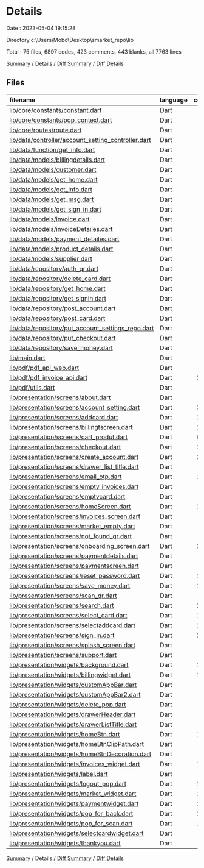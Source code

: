 # Details

Date : 2023-05-04 19:15:28

Directory c:\\Users\\Mobo\\Desktop\\smarket_repo\\lib

Total : 75 files,  6897 codes, 423 comments, 443 blanks, all 7763 lines

[Summary](results.md) / Details / [Diff Summary](diff.md) / [Diff Details](diff-details.md)

## Files
| filename | language | code | comment | blank | total |
| :--- | :--- | ---: | ---: | ---: | ---: |
| [lib/core/constants/constant.dart](/lib/core/constants/constant.dart) | Dart | 14 | 1 | 4 | 19 |
| [lib/core/constants/pop_context.dart](/lib/core/constants/pop_context.dart) | Dart | 10 | 0 | 4 | 14 |
| [lib/core/routes/route.dart](/lib/core/routes/route.dart) | Dart | 25 | 0 | 2 | 27 |
| [lib/data/controller/account_setting_controller.dart](/lib/data/controller/account_setting_controller.dart) | Dart | 9 | 0 | 3 | 12 |
| [lib/data/function/get_info.dart](/lib/data/function/get_info.dart) | Dart | 21 | 0 | 5 | 26 |
| [lib/data/models/billingdetails.dart](/lib/data/models/billingdetails.dart) | Dart | 16 | 0 | 0 | 16 |
| [lib/data/models/customer.dart](/lib/data/models/customer.dart) | Dart | 8 | 0 | 2 | 10 |
| [lib/data/models/get_home.dart](/lib/data/models/get_home.dart) | Dart | 10 | 0 | 2 | 12 |
| [lib/data/models/get_info.dart](/lib/data/models/get_info.dart) | Dart | 8 | 0 | 2 | 10 |
| [lib/data/models/get_msg.dart](/lib/data/models/get_msg.dart) | Dart | 6 | 0 | 2 | 8 |
| [lib/data/models/get_sign_in.dart](/lib/data/models/get_sign_in.dart) | Dart | 10 | 0 | 2 | 12 |
| [lib/data/models/invoice.dart](/lib/data/models/invoice.dart) | Dart | 38 | 0 | 7 | 45 |
| [lib/data/models/invoiceDetailes.dart](/lib/data/models/invoiceDetailes.dart) | Dart | 87 | 1 | 2 | 90 |
| [lib/data/models/payment_detailes.dart](/lib/data/models/payment_detailes.dart) | Dart | 17 | 0 | 1 | 18 |
| [lib/data/models/product_details.dart](/lib/data/models/product_details.dart) | Dart | 26 | 0 | 1 | 27 |
| [lib/data/models/supplier.dart](/lib/data/models/supplier.dart) | Dart | 8 | 0 | 2 | 10 |
| [lib/data/repository/auth_qr.dart](/lib/data/repository/auth_qr.dart) | Dart | 8 | 0 | 2 | 10 |
| [lib/data/repository/delete_card.dart](/lib/data/repository/delete_card.dart) | Dart | 5 | 0 | 2 | 7 |
| [lib/data/repository/get_home.dart](/lib/data/repository/get_home.dart) | Dart | 8 | 0 | 4 | 12 |
| [lib/data/repository/get_signin.dart](/lib/data/repository/get_signin.dart) | Dart | 8 | 0 | 4 | 12 |
| [lib/data/repository/post_account.dart](/lib/data/repository/post_account.dart) | Dart | 9 | 19 | 7 | 35 |
| [lib/data/repository/post_card.dart](/lib/data/repository/post_card.dart) | Dart | 6 | 0 | 3 | 9 |
| [lib/data/repository/put_account_settings_repo.dart](/lib/data/repository/put_account_settings_repo.dart) | Dart | 11 | 0 | 3 | 14 |
| [lib/data/repository/put_checkout.dart](/lib/data/repository/put_checkout.dart) | Dart | 6 | 0 | 2 | 8 |
| [lib/data/repository/save_money.dart](/lib/data/repository/save_money.dart) | Dart | 11 | 0 | 4 | 15 |
| [lib/main.dart](/lib/main.dart) | Dart | 16 | 0 | 5 | 21 |
| [lib/pdf/pdf_api_web.dart](/lib/pdf/pdf_api_web.dart) | Dart | 44 | 16 | 15 | 75 |
| [lib/pdf/pdf_invoice_api.dart](/lib/pdf/pdf_invoice_api.dart) | Dart | 223 | 1 | 21 | 245 |
| [lib/pdf/utils.dart](/lib/pdf/utils.dart) | Dart | 5 | 0 | 1 | 6 |
| [lib/presentation/screens/about.dart](/lib/presentation/screens/about.dart) | Dart | 57 | 0 | 3 | 60 |
| [lib/presentation/screens/account_setting.dart](/lib/presentation/screens/account_setting.dart) | Dart | 382 | 224 | 33 | 639 |
| [lib/presentation/screens/addcard.dart](/lib/presentation/screens/addcard.dart) | Dart | 291 | 4 | 10 | 305 |
| [lib/presentation/screens/billingtscreen.dart](/lib/presentation/screens/billingtscreen.dart) | Dart | 118 | 0 | 12 | 130 |
| [lib/presentation/screens/cart_produt.dart](/lib/presentation/screens/cart_produt.dart) | Dart | 617 | 40 | 13 | 670 |
| [lib/presentation/screens/checkout.dart](/lib/presentation/screens/checkout.dart) | Dart | 237 | 0 | 4 | 241 |
| [lib/presentation/screens/create_account.dart](/lib/presentation/screens/create_account.dart) | Dart | 258 | 4 | 14 | 276 |
| [lib/presentation/screens/drawer_list_title.dart](/lib/presentation/screens/drawer_list_title.dart) | Dart | 33 | 0 | 3 | 36 |
| [lib/presentation/screens/email_otp.dart](/lib/presentation/screens/email_otp.dart) | Dart | 139 | 2 | 10 | 151 |
| [lib/presentation/screens/empty_invoices.dart](/lib/presentation/screens/empty_invoices.dart) | Dart | 68 | 1 | 4 | 73 |
| [lib/presentation/screens/emptycard.dart](/lib/presentation/screens/emptycard.dart) | Dart | 33 | 0 | 3 | 36 |
| [lib/presentation/screens/homeScreen.dart](/lib/presentation/screens/homeScreen.dart) | Dart | 218 | 22 | 9 | 249 |
| [lib/presentation/screens/invoices_screen.dart](/lib/presentation/screens/invoices_screen.dart) | Dart | 45 | 0 | 5 | 50 |
| [lib/presentation/screens/market_empty.dart](/lib/presentation/screens/market_empty.dart) | Dart | 15 | 0 | 4 | 19 |
| [lib/presentation/screens/not_found_qr.dart](/lib/presentation/screens/not_found_qr.dart) | Dart | 71 | 0 | 5 | 76 |
| [lib/presentation/screens/onboarding_screen.dart](/lib/presentation/screens/onboarding_screen.dart) | Dart | 252 | 23 | 12 | 287 |
| [lib/presentation/screens/paymentdetails.dart](/lib/presentation/screens/paymentdetails.dart) | Dart | 16 | 0 | 0 | 16 |
| [lib/presentation/screens/paymentscreen.dart](/lib/presentation/screens/paymentscreen.dart) | Dart | 89 | 0 | 4 | 93 |
| [lib/presentation/screens/reset_password.dart](/lib/presentation/screens/reset_password.dart) | Dart | 139 | 0 | 9 | 148 |
| [lib/presentation/screens/save_money.dart](/lib/presentation/screens/save_money.dart) | Dart | 128 | 2 | 8 | 138 |
| [lib/presentation/screens/scan_qr.dart](/lib/presentation/screens/scan_qr.dart) | Dart | 96 | 15 | 15 | 126 |
| [lib/presentation/screens/search.dart](/lib/presentation/screens/search.dart) | Dart | 272 | 0 | 4 | 276 |
| [lib/presentation/screens/select_card.dart](/lib/presentation/screens/select_card.dart) | Dart | 124 | 0 | 12 | 136 |
| [lib/presentation/screens/selectaddcard.dart](/lib/presentation/screens/selectaddcard.dart) | Dart | 291 | 4 | 10 | 305 |
| [lib/presentation/screens/sign_in.dart](/lib/presentation/screens/sign_in.dart) | Dart | 277 | 5 | 10 | 292 |
| [lib/presentation/screens/splash_screen.dart](/lib/presentation/screens/splash_screen.dart) | Dart | 53 | 1 | 8 | 62 |
| [lib/presentation/screens/support.dart](/lib/presentation/screens/support.dart) | Dart | 89 | 0 | 3 | 92 |
| [lib/presentation/widgets/background.dart](/lib/presentation/widgets/background.dart) | Dart | 114 | 0 | 4 | 118 |
| [lib/presentation/widgets/billingwidget.dart](/lib/presentation/widgets/billingwidget.dart) | Dart | 169 | 3 | 6 | 178 |
| [lib/presentation/widgets/customAppBar.dart](/lib/presentation/widgets/customAppBar.dart) | Dart | 49 | 1 | 5 | 55 |
| [lib/presentation/widgets/customAppBar2.dart](/lib/presentation/widgets/customAppBar2.dart) | Dart | 49 | 1 | 5 | 55 |
| [lib/presentation/widgets/delete_pop.dart](/lib/presentation/widgets/delete_pop.dart) | Dart | 93 | 0 | 3 | 96 |
| [lib/presentation/widgets/drawerHeader.dart](/lib/presentation/widgets/drawerHeader.dart) | Dart | 53 | 1 | 3 | 57 |
| [lib/presentation/widgets/drawerListTitle.dart](/lib/presentation/widgets/drawerListTitle.dart) | Dart | 54 | 1 | 5 | 60 |
| [lib/presentation/widgets/homeBtn.dart](/lib/presentation/widgets/homeBtn.dart) | Dart | 131 | 15 | 11 | 157 |
| [lib/presentation/widgets/homeBtnClipPath.dart](/lib/presentation/widgets/homeBtnClipPath.dart) | Dart | 21 | 1 | 8 | 30 |
| [lib/presentation/widgets/homeBtnDecoration.dart](/lib/presentation/widgets/homeBtnDecoration.dart) | Dart | 14 | 1 | 4 | 19 |
| [lib/presentation/widgets/invoices_widget.dart](/lib/presentation/widgets/invoices_widget.dart) | Dart | 171 | 3 | 6 | 180 |
| [lib/presentation/widgets/label.dart](/lib/presentation/widgets/label.dart) | Dart | 73 | 0 | 5 | 78 |
| [lib/presentation/widgets/logout_pop.dart](/lib/presentation/widgets/logout_pop.dart) | Dart | 105 | 0 | 4 | 109 |
| [lib/presentation/widgets/market_widget.dart](/lib/presentation/widgets/market_widget.dart) | Dart | 118 | 0 | 3 | 121 |
| [lib/presentation/widgets/paymentwidget.dart](/lib/presentation/widgets/paymentwidget.dart) | Dart | 163 | 0 | 6 | 169 |
| [lib/presentation/widgets/pop_for_back.dart](/lib/presentation/widgets/pop_for_back.dart) | Dart | 180 | 4 | 8 | 192 |
| [lib/presentation/widgets/pop_for_scan.dart](/lib/presentation/widgets/pop_for_scan.dart) | Dart | 144 | 4 | 9 | 157 |
| [lib/presentation/widgets/selectcardwidget.dart](/lib/presentation/widgets/selectcardwidget.dart) | Dart | 57 | 3 | 4 | 64 |
| [lib/presentation/widgets/thankyou.dart](/lib/presentation/widgets/thankyou.dart) | Dart | 58 | 0 | 3 | 61 |

[Summary](results.md) / Details / [Diff Summary](diff.md) / [Diff Details](diff-details.md)